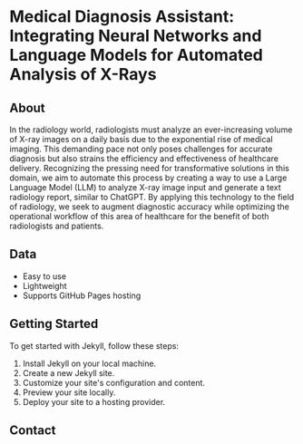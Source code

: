 # Medical Diagnosis Assistant: Integrating Neural Networks and Language Models for Automated Analysis of X-Rays

## About

In the radiology world, radiologists must analyze an ever-increasing volume of X-ray images on a daily basis due to the exponential rise of medical imaging. This demanding pace not only poses challenges for accurate diagnosis but also strains the efficiency and effectiveness of healthcare delivery. Recognizing the pressing need for transformative solutions in this domain, we aim to automate  this process by creating a way to use a Large Language Model (LLM) to analyze X-ray image input and generate a text radiology report, similar to ChatGPT. By applying this technology to the field of radiology, we seek to augment diagnostic accuracy while optimizing the operational workflow of this area of healthcare for the benefit of both radiologists and patients.

## Data

- Easy to use
- Lightweight
- Supports GitHub Pages hosting

## Getting Started

To get started with Jekyll, follow these steps:

1. Install Jekyll on your local machine.
2. Create a new Jekyll site.
3. Customize your site's configuration and content.
4. Preview your site locally.
5. Deploy your site to a hosting provider.

## Contact
